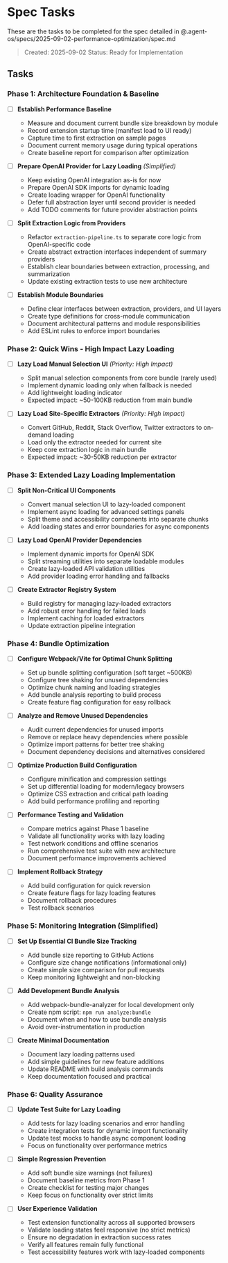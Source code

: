 # Spec Tasks

These are the tasks to be completed for the spec detailed in @.agent-os/specs/2025-09-02-performance-optimization/spec.md

> Created: 2025-09-02
> Status: Ready for Implementation

## Tasks

### Phase 1: Architecture Foundation & Baseline

- [ ] **Establish Performance Baseline**
  - Measure and document current bundle size breakdown by module
  - Record extension startup time (manifest load to UI ready)
  - Capture time to first extraction on sample pages
  - Document current memory usage during typical operations
  - Create baseline report for comparison after optimization

- [ ] **Prepare OpenAI Provider for Lazy Loading** _(Simplified)_
  - Keep existing OpenAI integration as-is for now
  - Prepare OpenAI SDK imports for dynamic loading
  - Create loading wrapper for OpenAI functionality
  - Defer full abstraction layer until second provider is needed
  - Add TODO comments for future provider abstraction points

- [ ] **Split Extraction Logic from Providers**
  - Refactor `extraction-pipeline.ts` to separate core logic from OpenAI-specific code
  - Create abstract extraction interfaces independent of summary providers
  - Establish clear boundaries between extraction, processing, and summarization
  - Update existing extraction tests to use new architecture

- [ ] **Establish Module Boundaries**
  - Define clear interfaces between extraction, providers, and UI layers
  - Create type definitions for cross-module communication
  - Document architectural patterns and module responsibilities
  - Add ESLint rules to enforce import boundaries

### Phase 2: Quick Wins - High Impact Lazy Loading

- [ ] **Lazy Load Manual Selection UI** _(Priority: High Impact)_
  - Split manual selection components from core bundle (rarely used)
  - Implement dynamic loading only when fallback is needed
  - Add lightweight loading indicator
  - Expected impact: ~50-100KB reduction from main bundle

- [ ] **Lazy Load Site-Specific Extractors** _(Priority: High Impact)_
  - Convert GitHub, Reddit, Stack Overflow, Twitter extractors to on-demand loading
  - Load only the extractor needed for current site
  - Keep core extraction logic in main bundle
  - Expected impact: ~30-50KB reduction per extractor

### Phase 3: Extended Lazy Loading Implementation

- [ ] **Split Non-Critical UI Components**
  - Convert manual selection UI to lazy-loaded component
  - Implement async loading for advanced settings panels
  - Split theme and accessibility components into separate chunks
  - Add loading states and error boundaries for async components

- [ ] **Lazy Load OpenAI Provider Dependencies**
  - Implement dynamic imports for OpenAI SDK
  - Split streaming utilities into separate loadable modules
  - Create lazy-loaded API validation utilities
  - Add provider loading error handling and fallbacks

- [ ] **Create Extractor Registry System**
  - Build registry for managing lazy-loaded extractors
  - Add robust error handling for failed loads
  - Implement caching for loaded extractors
  - Update extraction pipeline integration

### Phase 4: Bundle Optimization

- [ ] **Configure Webpack/Vite for Optimal Chunk Splitting**
  - Set up bundle splitting configuration (soft target ~500KB)
  - Configure tree shaking for unused dependencies
  - Optimize chunk naming and loading strategies
  - Add bundle analysis reporting to build process
  - Create feature flag configuration for easy rollback

- [ ] **Analyze and Remove Unused Dependencies**
  - Audit current dependencies for unused imports
  - Remove or replace heavy dependencies where possible
  - Optimize import patterns for better tree shaking
  - Document dependency decisions and alternatives considered

- [ ] **Optimize Production Build Configuration**
  - Configure minification and compression settings
  - Set up differential loading for modern/legacy browsers
  - Optimize CSS extraction and critical path loading
  - Add build performance profiling and reporting

- [ ] **Performance Testing and Validation**
  - Compare metrics against Phase 1 baseline
  - Validate all functionality works with lazy loading
  - Test network conditions and offline scenarios
  - Run comprehensive test suite with new architecture
  - Document performance improvements achieved

- [ ] **Implement Rollback Strategy**
  - Add build configuration for quick reversion
  - Create feature flags for lazy loading features
  - Document rollback procedures
  - Test rollback scenarios

### Phase 5: Monitoring Integration (Simplified)

- [ ] **Set Up Essential CI Bundle Size Tracking**
  - Add bundle size reporting to GitHub Actions
  - Configure size change notifications (informational only)
  - Create simple size comparison for pull requests
  - Keep monitoring lightweight and non-blocking

- [ ] **Add Development Bundle Analysis**
  - Add webpack-bundle-analyzer for local development only
  - Create npm script: `npm run analyze:bundle`
  - Document when and how to use bundle analysis
  - Avoid over-instrumentation in production

- [ ] **Create Minimal Documentation**
  - Document lazy loading patterns used
  - Add simple guidelines for new feature additions
  - Update README with build analysis commands
  - Keep documentation focused and practical

### Phase 6: Quality Assurance

- [ ] **Update Test Suite for Lazy Loading**
  - Add tests for lazy loading scenarios and error handling
  - Create integration tests for dynamic import functionality
  - Update test mocks to handle async component loading
  - Focus on functionality over performance metrics

- [ ] **Simple Regression Prevention**
  - Add soft bundle size warnings (not failures)
  - Document baseline metrics from Phase 1
  - Create checklist for testing major changes
  - Keep focus on functionality over strict limits

- [ ] **User Experience Validation**
  - Test extension functionality across all supported browsers
  - Validate loading states feel responsive (no strict metrics)
  - Ensure no degradation in extraction success rates
  - Verify all features remain fully functional
  - Test accessibility features work with lazy-loaded components
